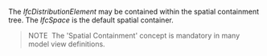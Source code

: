 The _IfcDistributionElement_ may be contained within the spatial containment tree. The _IfcSpace_ is the default spatial container.

> NOTE&nbsp; The 'Spatial Containment' concept is mandatory in many model view definitions.